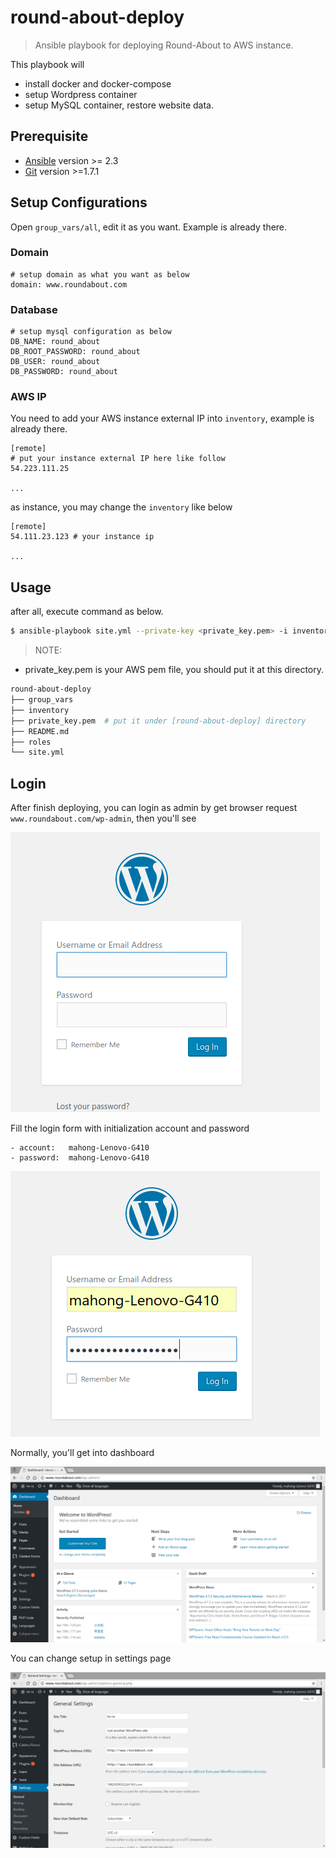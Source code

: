 # round-about-deploy

> Ansible playbook for deploying Round-About to AWS instance.

This playbook will
- install docker and docker-compose
- setup Wordpress container
- setup MySQL container, restore website data.

## Prerequisite
- [Ansible](http://docs.ansible.com/ansible/intro_installation.html) version >= 2.3
- [Git](https://git-scm.com/downloads) version >=1.7.1

## Setup Configurations

Open `group_vars/all`, edit it as you want. Example is already there.

### Domain
```
# setup domain as what you want as below
domain: www.roundabout.com
```

### Database
```
# setup mysql configuration as below
DB_NAME: round_about
DB_ROOT_PASSWORD: round_about
DB_USER: round_about
DB_PASSWORD: round_about
```

### AWS IP
You need to add your AWS instance external IP into `inventory`, example is already there.
```
[remote]
# put your instance external IP here like follow
54.223.111.25

...
```

as instance, you may change the `inventory` like below
```
[remote]
54.111.23.123 # your instance ip

...
```


## Usage
after all, execute command as below.
```bash
$ ansible-playbook site.yml --private-key <private_key.pem> -i inventory -u ubuntu
```
> NOTE:
- private_key.pem is your AWS pem file, you should put it at this directory.
```bash
round-about-deploy
├── group_vars
├── inventory
├── private_key.pem  # put it under [round-about-deploy] directory
├── README.md
├── roles
└── site.yml
```

## Login
After finish deploying, you can login as admin by get browser request `www.roundabout.com/wp-admin`, then you'll see

![Login page](images/login.png)


Fill the login form with initialization account and password

```
- account:   mahong-Lenovo-G410
- password:  mahong-Lenovo-G410
```

![fill form](images/fill-form.png)


Normally, you'll get into dashboard

![dashboard](images/dashboard.png)


You can change setup in settings page

![settings](images/settings.png)






















